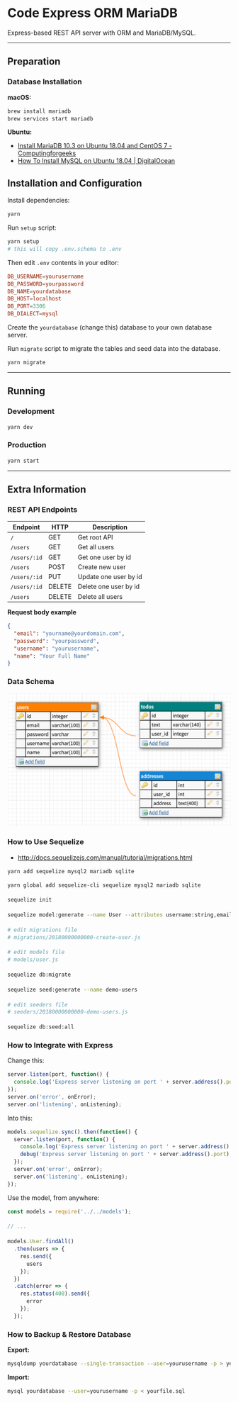 # Code Express ORM MariaDB

Express-based REST API server with ORM and MariaDB/MySQL.

---

## Preparation

### Database Installation

**macOS:**

```sh
brew install mariadb
brew services start mariadb
```

**Ubuntu:**

- [Install MariaDB 10.3 on Ubuntu 18.04 and CentOS 7 - Computingforgeeks](https://computingforgeeks.com/install-mariadb-10-on-ubuntu-18-04-and-centos-7)
- [How To Install MySQL on Ubuntu 18.04 | DigitalOcean](https://www.digitalocean.com/community/tutorials/how-to-install-mysql-on-ubuntu-18-04)

## Installation and Configuration

Install dependencies:

```sh
yarn
```

Run `setup` script:

```sh
yarn setup
# this will copy .env.schema to .env
```

Then edit `.env` contents in your editor:

```conf
DB_USERNAME=yourusername
DB_PASSWORD=yourpassword
DB_NAME=yourdatabase
DB_HOST=localhost
DB_PORT=3306
DB_DIALECT=mysql
```

Create the `yourdatabase` (change this) database to your own database server.

Run `migrate` script to migrate the tables and seed data into the database.

```sh
yarn migrate
```

---

## Running

### Development

```sh
yarn dev
```

### Production

```sh
yarn start
```

---

## Extra Information

### REST API Endpoints

| Endpoint     | HTTP   | Description           |
| ------------ | ------ | --------------------- |
| `/`          | GET    | Get root API          |
| `/users`     | GET    | Get all users         |
| `/users/:id` | GET    | Get one user by id    |
| `/users`     | POST   | Create new user       |
| `/users/:id` | PUT    | Update one user by id |
| `/users/:id` | DELETE | Delete one user by id |
| `/users`     | DELETE | Delete all users      |

**Request body example**

```json
{
  "email": "yourname@yourdomain.com",
  "password": "yourpassword",
  "username": "yourusername",
  "name": "Your Full Name"
}
```

### Data Schema

![Data Schema](./assets/data-schema.png)

### How to Use Sequelize

- <http://docs.sequelizejs.com/manual/tutorial/migrations.html>

```sh
yarn add sequelize mysql2 mariadb sqlite
```

```sh
yarn global add sequelize-cli sequelize mysql2 mariadb sqlite

sequelize init

sequelize model:generate --name User --attributes username:string,email:string

# edit migrations file
# migrations/20180000000000-create-user.js

# edit models file
# models/user.js

sequelize db:migrate

sequelize seed:generate --name demo-users

# edit seeders file
# seeders/20180000000000-demo-users.js

sequelize db:seed:all
```

### How to Integrate with Express

Change this:

```js
server.listen(port, function() {
  console.log('Express server listening on port ' + server.address().port);
});
server.on('error', onError);
server.on('listening', onListening);
```

Into this:

```js
models.sequelize.sync().then(function() {
  server.listen(port, function() {
    console.log('Express server listening on port ' + server.address().port);
    debug('Express server listening on port ' + server.address().port);
  });
  server.on('error', onError);
  server.on('listening', onListening);
});
```

Use the model, from anywhere:

```js
const models = require('../../models');

// ...

models.User.findAll()
  .then(users => {
    res.send({
      users
    });
  })
  .catch(error => {
    res.status(400).send({
      error
    });
  });
```

### How to Backup & Restore Database

**Export:**

```sh
mysqldump yourdatabase --single-transaction --user=yourusername -p > yourfile.sql
```

**Import:**

```sh
mysql yourdatabase --user=yourusername -p < yourfile.sql
```

